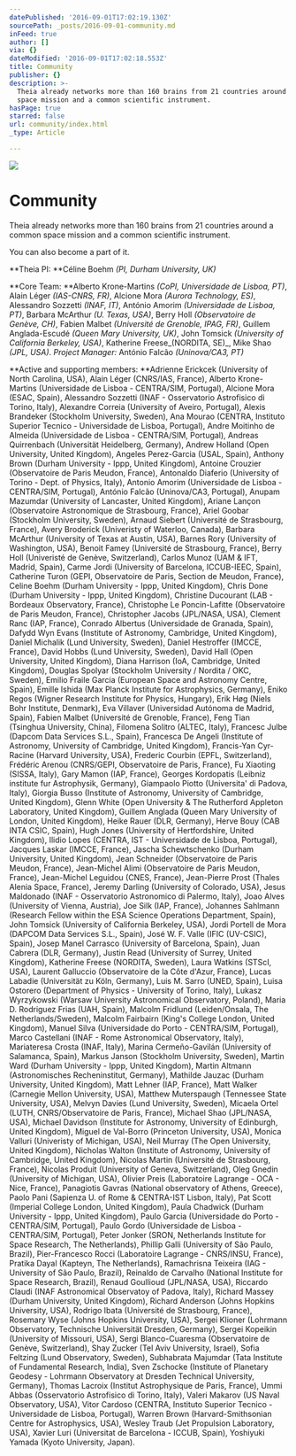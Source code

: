 ```yaml
---
datePublished: '2016-09-01T17:02:19.130Z'
sourcePath: _posts/2016-09-01-community.md
inFeed: true
author: []
via: {}
dateModified: '2016-09-01T17:02:18.553Z'
title: Community
publisher: {}
description: >-
  Theia already networks more than 160 brains from 21 countries around a common
  space mission and a common scientific instrument.
hasPage: true
starred: false
url: community/index.html
_type: Article

---
```

![](https://imgflo.herokuapp.com/graph/2b2431f8e7ba7b0/64df5aa3060810463dddbc6008d26d4e/croprotate.png?cropheight=626&cropwidth=1011&degrees=0&input=https%3A%2F%2Fthe-grid-user-content.s3-us-west-2.amazonaws.com%2F29edafb3-f7a6-402c-a7f6-4fc778c2456d.png&x=184&y=0)

# Community

Theia already networks more than 160 brains from 21 countries around a common space mission and a common scientific instrument.

You can also become a part of it.

**Theia PI: **Céline Boehm _(PI, Durham University, UK)_

**Core Team: **Alberto Krone-Martins _(CoPI, Universidade de Lisboa, PT)_, Alain Léger _(IAS-CNRS, FR)_, Alcione Mora _(Aurora Technology, ES)_, Alessandro Sozzetti _(INAF, IT)_, António Amorim _(Universidade de Lisboa, PT)_, Barbara McArthur _(U. Texas, USA)_, Berry Holl _(Observatoire de Genève, CH)_, Fabien Malbet _(Université de Grenoble, IPAG, FR)_, Guillem Anglada-Escudé _(Queen Mary University, UK)_, John Tomsick _(University of California Berkeley, USA)_, Katherine Freese_(NORDITA, SE)_, Mike Shao _(JPL, USA)_. _Project Manager:_ António Falcão _(Uninova/CA3, PT)_

**Active and supporting members: **Adrienne Erickcek (University of North Carolina, USA), Alain Léger (CNRS/IAS, France), Alberto Krone-Martins (Universidade de Lisboa - CENTRA/SIM, Portugal), Alcione Mora (ESAC, Spain), Alessandro Sozzetti (INAF - Osservatorio Astrofisico di Torino, Italy), Alexandre Correia (University of Aveiro, Portugal), Alexis Brandeker (Stockholm University, Sweden), Ana Mourao (CENTRA, Instituto Superior Tecnico - Universidade de Lisboa, Portugal), Andre Moitinho de Almeida (Universidade de Lisboa - CENTRA/SIM, Portugal), Andreas Quirrenbach (Universität Heidelberg, Germany), Andrew Holland (Open University, United Kingdom), Angeles Perez-Garcia (USAL, Spain), Anthony Brown (Durham University - Ippp, United Kingdom), Antoine Crouzier (Observatoire de Paris Meudon, France), Antonaldo Diaferio (University of Torino - Dept. of Physics, Italy), Antonio Amorim (Universidade de Lisboa - CENTRA/SIM, Portugal), António Falcão (Uninova/CA3, Portugal), Anupam Mazumdar (University of Lancaster, United Kingdom), Ariane Lançon (Observatoire Astronomique de Strasbourg, France), Ariel Goobar (Stockholm University, Sweden), Arnaud Siebert (Université de Strasbourg, France), Avery Broderick (Univeristy of Waterloo, Canada), Barbara McArthur (University of Texas at Austin, USA), Barnes Rory (University of Washington, USA), Benoit Famey (Université de Strasbourg, France), Berry Holl (Univeristé de Genève, Switzerland), Carlos Munoz (UAM & IFT, Madrid, Spain), Carme Jordi (University of Barcelona, ICCUB-IEEC, Spain), Catherine Turon (GEPI, Observatoire de Paris, Section de Meudon, France), Celine Boehm (Durham University - Ippp, United Kingdom), Chris Done (Durham University - Ippp, United Kingdom), Christine Ducourant (LAB - Bordeaux Observatory, France), Christophe Le Poncin-Lafitte (Observatoire de Paris Meudon, France), Christopher Jacobs (JPL/NASA, USA), Clement Ranc (IAP, France), Conrado Albertus (Universidade de Granada, Spain), Dafydd Wyn Evans (Institute of Astronomy, Cambridge, United Kingdom), Daniel Michalik (Lund University, Sweden), Daniel Hestroffer (IMCCE, France), David Hobbs (Lund University, Sweden), David Hall (Open University, United Kingdom), Diana Harrison (IoA, Cambridge, United Kingdom), Douglas Spolyar (Stockholm University / Nordita / OKC, Sweden), Emilio Fraile Garcia (European Space and Astronomy Centre, Spain), Emille Ishida (Max Planck Institute for Astrophysics, Germany), Eniko Regos (Wigner Research Institute for Physics, Hungary), Erik Høg (Niels Bohr Institute, Denmark), Eva Villaver (Universidad Autónoma de Madrid, Spain), Fabien Malbet (Université de Grenoble, France), Feng Tian (Tsinghua University, China), Filomena Solitro (ALTEC, Italy), Francesc Julbe (Dapcom Data Services S.L., Spain), Francesca De Angeli (Institute of Astronomy, University of Cambridge, United Kingdom), Francis-Yan Cyr-Racine (Harvard University, USA), Frederic Courbin (EPFL, Switzerland), Frédéric Arenou (CNRS/GEPI, Observatoire de Paris, France), Fu Xiaoting (SISSA, Italy), Gary Mamon (IAP, France), Georges Kordopatis (Leibniz institute fur Astrophysik, Germany), Giampaolo Piotto (Universita' di Padova, Italy), Giorgia Busso (Institute of Astronomy, University of Cambridge, United Kingdom), Glenn White (Open University & The Rutherford Appleton Laboratory, United Kingdom), Guillem Anglada (Queen Mary University of London, United Kingdom), Heike Rauer (DLR, Germany), Herve Bouy (CAB INTA CSIC, Spain), Hugh Jones (University of Hertfordshire, United Kingdom), Ilidio Lopes (CENTRA, IST - Universidade de Lisboa, Portugal), Jacques Laskar (IMCCE, France), Jascha Schewtschenko (Durham University, United Kingdom), Jean Schneider (Observatoire de Paris Meudon, France), Jean-Michel Alimi (Observatoire de Paris Meudon, France), Jean-Michel Leguidou (CNES, France), Jean-Pierre Prost (Thales Alenia Space, France), Jeremy Darling (University of Colorado, USA), Jesus Maldonado (INAF - Osservatorio Astronomico di Palermo, Italy), Joao Alves (University of Vienna, Austria), Joe Silk (IAP, France), Johannes Sahlmann (Research Fellow within the ESA Science Operations Department, Spain), John Tomsick (University of California Berkeley, USA), Jordi Portell de Mora (DAPCOM Data Services S.L., Spain), José W. F. Valle (IFIC (UV-CSIC), Spain), Josep Manel Carrasco (University of Barcelona, Spain), Juan Cabrera (DLR, Germany), Justin Read (University of Surrey, United Kingdom), Katherine Freese (NORDITA, Sweden), Laura Watkins (STScI, USA), Laurent Galluccio (Observatoire de la Côte d'Azur, France), Lucas Labadie (Universität zu Köln, Germany), Luis M. Sarro (UNED, Spain), Luisa Ostorero (Department of Physics - University of Torino, Italy), Lukasz Wyrzykowski (Warsaw University Astronomical Observatory, Poland), Maria D. Rodriguez Frias (UAH, Spain), Malcolm Fridlund (Leiden/Onsala, The Netherlands/Sweden), Malcolm Fairbairn (King's College London, United Kingdom), Manuel Silva (Universidade do Porto - CENTRA/SIM, Portugal), Marco Castellani (INAF - Rome Astronomical Observatory, Italy), Mariateresa Crosta (INAF, Italy), Marina Cermeño-Gavilán (University of Salamanca, Spain), Markus Janson (Stockholm University, Sweden), Martin Ward (Durham University - Ippp, United Kingdom), Martin Altmann (Astronomisches Recheninstitut, Germany), Mathilde Jauzac (Durham University, United Kingdom), Matt Lehner (IAP, France), Matt Walker (Carnegie Mellon University, USA), Matthew Muterspaugh (Tennessee State University, USA), Melvyn Davies (Lund University, Sweden), Micaela Ortel (LUTH, CNRS/Observatoire de Paris, France), Michael Shao (JPL/NASA, USA), Michael Davidson (Institute for Astronomy, University of Edinburgh, United Kingdom), Miguel de Val-Borro (Princeton University, USA), Monica Valluri (Univeristy of Michigan, USA), Neil Murray (The Open University, United Kingdom), Nicholas Walton (Institute of Astronomy, University of Cambridge, United Kingdom), Nicolas Martin (Université de Strasbourg, France), Nicolas Produit (University of Geneva, Switzerland), Oleg Gnedin (University of Michigan, USA), Olivier Preis (Laboratoire Lagrange - OCA - Nice, France), Panagiotis Gavras (National observatory of Athens, Greece), Paolo Pani (Sapienza U. of Rome & CENTRA-IST Lisbon, Italy), Pat Scott (Imperial College London, United Kingdom), Paula Chadwick (Durham University - Ippp, United Kingdom), Paulo Garcia (Universidade do Porto - CENTRA/SIM, Portugal), Paulo Gordo (Universidade de Lisboa - CENTRA/SIM, Portugal), Peter Jonker (SRON, Netherlands Institute for Space Research, The Netherlands), Phillip Galli (University of São Paulo, Brazil), Pier-Francesco Rocci (Laboratoire Lagrange - CNRS/INSU, France), Pratika Dayal (Kapteyn, The Netherlands), Ramachrisna Teixeira (IAG - University of São Paulo, Brazil), Reinaldo de Carvalho (National Institute for Space Research, Brazil), Renaud Goullioud (JPL/NASA, USA), Riccardo Claudi (INAF Astronomical Observatoy of Padova, Italy), Richard Massey (Durham University, United Kingdom), Richard Anderson (Johns Hopkins University, USA), Rodrigo Ibata (Université de Strasbourg, France), Rosemary Wyse (Johns Hopkins University, USA), Sergei Klioner (Lohrmann Observatory, Technische Universität Dresden, Germany), Sergei Kopeikin (University of Missouri, USA), Sergi Blanco-Cuaresma (Observatoire de Genève, Switzerland), Shay Zucker (Tel Aviv University, Israel), Sofia Feltzing (Lund Observatory, Sweden), Subhabrata Majumdar (Tata Institute of Fundamental Research, India), Sven Zschocke (Institute of Planetary Geodesy - Lohrmann Observatory at Dresden Technical University, Germany), Thomas Lacroix (Institut Astrophysique de Paris, France), Ummi Abbas (Osservatorio Astrofisico di Torino, Italy), Valeri Makarov (US Naval Observatory, USA), Vitor Cardoso (CENTRA, Instituto Superior Tecnico - Universidade de Lisboa, Portugal), Warren Brown (Harvard-Smithsonian Centre for Astrophysics, USA), Wesley Traub (Jet Propulsion Laboratory, USA), Xavier Luri (Universitat de Barcelona - ICCUB, Spain), Yoshiyuki Yamada (Kyoto University, Japan).